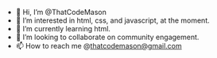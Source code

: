 - 👋 Hi, I’m @ThatCodeMason
- 👀 I’m interested in html, css, and javascript, at the moment.
- 🌱 I’m currently learning html.
- 💞️ I’m looking to collaborate on community engagement.
- 📫 How to reach me @thatcodemason@gmail.com

<!---
ThatCodeMason/ThatCodeMason is a ✨ special ✨ repository because its `README.md` (this file) appears on your GitHub profile.
You can click the Preview link to take a look at your changes.
--->
